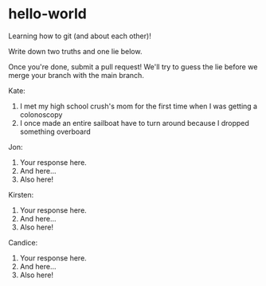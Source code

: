 # hello-world
Learning how to git (and about each other)!

Write down two truths and one lie below.

Once you're done, submit a pull request! We'll try to guess the lie before we merge your branch with the main branch.

Kate:
1. I met my high school crush's mom for the first time when I was getting a colonoscopy
2. I once made an entire sailboat have to turn around because I dropped something overboard


Jon:
1. Your response here.
2. And here...
3. Also here!


Kirsten:
1. Your response here.
2. And here...
3. Also here!


Candice:
1. Your response here.
2. And here...
3. Also here!
